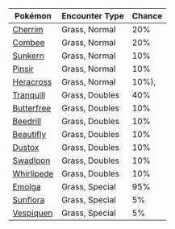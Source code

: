 | Pokémon | Encounter Type | Chance |
| --- | --- | --- |
| [Cherrim](../pokemon/cherrim.md/) | Grass, Normal | 20% |
| [Combee](../pokemon/combee.md/) | Grass, Normal | 20% |
| [Sunkern](../pokemon/sunkern.md/) | Grass, Normal | 10% |
| [Pinsir](../pokemon/pinsir.md/) | Grass, Normal | 10% |
| [Heracross](../pokemon/heracross.md/) | Grass, Normal | 10%), |
| [Tranquill](../pokemon/tranquill.md/) | Grass, Doubles | 40% |
| [Butterfree](../pokemon/butterfree.md/) | Grass, Doubles | 10% |
| [Beedrill](../pokemon/beedrill.md/) | Grass, Doubles | 10% |
| [Beautifly](../pokemon/beautifly.md/) | Grass, Doubles | 10% |
| [Dustox](../pokemon/dustox.md/) | Grass, Doubles | 10% |
| [Swadloon](../pokemon/swadloon.md/) | Grass, Doubles | 10% |
| [Whirlipede](../pokemon/whirlipede.md/) | Grass, Doubles | 10% |
| [Emolga](../pokemon/emolga.md/) | Grass, Special | 95% |
| [Sunflora](../pokemon/sunflora.md/) | Grass, Special | 5% |
| [Vespiquen](../pokemon/vespiquen.md/) | Grass, Special | 5% |
